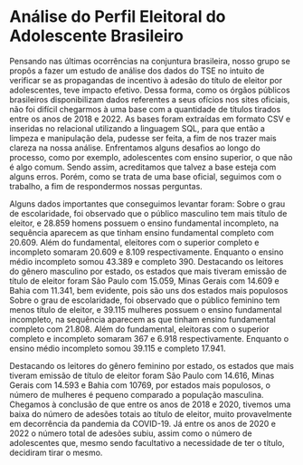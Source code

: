 
# Análise do Perfil Eleitoral do Adolescente Brasileiro
 Pensando nas últimas ocorrências na conjuntura brasileira, nosso grupo se propôs a fazer um estudo de análise dos dados do TSE no intuito de verificar se as propagandas de incentivo à adesão do título de eleitor por adolescentes, teve impacto efetivo.
Dessa forma, como os órgãos públicos brasileiros disponibilizam dados referentes a seus ofícios nos sites oficiais, não foi difícil chegarmos à uma base com a quantidade de títulos tirados entre os anos de 2018 e 2022.
As bases foram extraídas em formato CSV e inseridas no relacional utilizando a linguagem SQL, para que então a limpeza e manipulação dela, pudesse ser feita, a fim de nos trazer mais clareza na nossa análise.
Enfrentamos alguns desafios ao longo do processo, como por exemplo, adolescentes com ensino superior, o que não é algo comum. Sendo assim, acreditamos que talvez a base esteja com alguns erros. Porém, como se trata de uma base oficial, seguimos com o trabalho, a fim de respondermos nossas perguntas.

Alguns dados importantes que conseguimos levantar foram:
Sobre o grau de escolaridade, foi observado que o público masculino tem mais título de eleitor, e 28.859 homens possuem o ensino fundamental incompleto, na sequência aparecem as que tinham ensino fundamental completo com 20.609. Além do fundamental, eleitores com o superior completo e incompleto somaram 20.609 e 8.109 respectivamente. Enquanto o ensino médio incompleto somou 43.389 e completo 390.
Destacando os leitores do gênero masculino por estado, os estados que mais tiveram emissão de título de eleitor foram São Paulo com 15.059, Minas Gerais com 14.609 e Bahia com 11.341, bem evidente, pois são uns dos estados mais populosos
Sobre o grau de escolaridade, foi observado que o público feminino tem menos título de eleitor, e 39.115 mulheres possuem o ensino fundamental incompleto, na sequência aparecem as que tinham ensino fundamental completo com 21.808. Além do fundamental, eleitoras com o superior completo e incompleto somaram 367 e 6.918 respectivamente. Enquanto o ensino médio incompleto somou 39.115 e completo 17.941.

Destacando os leitores do gênero feminino por estado, os estados que mais tiveram emissão de título de eleitor foram São Paulo com 14.616, Minas Gerais com 14.593 e Bahia com 10769, por estados mais populosos, o número de mulheres é pequeno comparado a população masculina.
Chegamos à conclusão de que entre os anos de 2018 e 2020, tivemos uma baixa do número de adesões totais ao título de eleitor, muito provavelmente em decorrência da pandemia da COVID-19. Já entre os anos de 2020 e 2022 o número total de adesões subiu, assim como o número de adolescentes que, mesmo sendo facultativo a necessidade de ter o título, decidiram tirar o mesmo.
